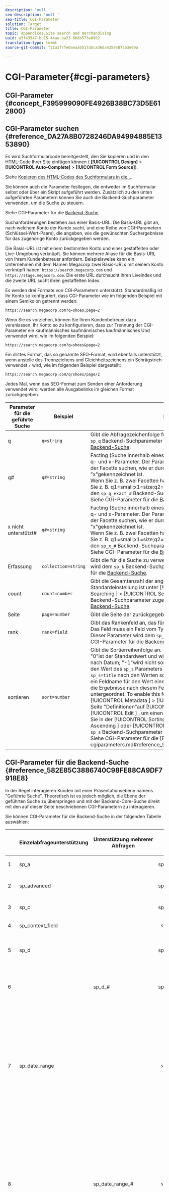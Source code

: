 ```yaml
---
description: 'null '
seo-description: 'null '
seo-title: CGI-Parameter
solution: Target
title: CGI-Parameter
topic: Appendices,Site search and merchandising
uuid: a5f43547-bc15-44aa-ba23-6b8b573e09d2
translation-type: tm+mt
source-git-commit: f21a3f7fe0aeaab517a5ca36da43594873b3e69a

---
```



# CGI-Parameter{#cgi-parameters}

## CGI-Parameter {#concept_F395999090FE4926B38BC73D5E612800}

## CGI-Parameter suchen {#reference_DA27A8B0728246DA94994885E1353890}

Es wird Suchformularcode bereitgestellt, den Sie kopieren und in den HTML-Code Ihrer Site einfügen können ( **[!UICONTROL Design]** > **[!UICONTROL Auto-Complete]** > **[!UICONTROL Form Source]**).

Siehe [Kopieren des HTML-Codes des Suchformulars in die...](../c-about-auto-complete.md#task_A3A01EA800F24C0AA33902387E0362C7).

Sie können auch die Parameter festlegen, die entweder im Suchformular selbst oder über ein Skript aufgeführt werden. Zusätzlich zu den unten aufgeführten Parametern können Sie auch die Backend-Suchparameter verwenden, um die Suche zu steuern.

Siehe CGI-Parameter für die [Backend-Suche](../c-appendices/c-cgiparameters.md#reference_582E85C3886740C98FE88CA9DF7918E8).

Suchanforderungen bestehen aus einer Basis-URL. Die Basis-URL gibt an, nach welchem Konto der Kunde sucht, und eine Reihe von CGI-Parametern (Schlüssel-Wert-Paare), die angeben, wie die gewünschten Suchergebnisse für das zugehörige Konto zurückgegeben werden.

Die Basis-URL ist mit einem bestimmten Konto und einer gestaffelten oder Live-Umgebung verknüpft. Sie können mehrere Aliase für die Basis-URL von Ihrem Kundenbetreuer anfordern. Beispielsweise kann ein Unternehmen mit dem Namen Megacorp zwei Basis-URLs mit seinem Konto verknüpft haben: `https://search.megacorp.com` und `https://stage.megacorp.com`. Die erste URL durchsucht ihren Liveindex und die zweite URL sucht ihren gestaffelten Index.

Es werden drei Formate von CGI-Parametern unterstützt. Standardmäßig ist Ihr Konto so konfiguriert, dass CGI-Parameter wie im folgenden Beispiel mit einem Semikolon getrennt werden:

`https://search.megacorp.com?q=shoes;page=2`

Wenn Sie es vorziehen, können Sie Ihren Kundenbetreuer dazu veranlassen, Ihr Konto so zu konfigurieren, dass zur Trennung der CGI-Parameter ein kaufmännisches kaufmännisches kaufmännisches Und verwendet wird, wie im folgenden Beispiel:

`https://search.megacorp.com?q=shoes&page=2`

Ein drittes Format, das so genannte SEO-Format, wird ebenfalls unterstützt, wenn anstelle des Trennzeichens und Gleichheitszeichens ein Schrägstrich verwendet `/` wird, wie im folgenden Beispiel dargestellt:

`https://search.megacorp.com/q/shoes/page/2`

Jedes Mal, wenn das SEO-Format zum Senden einer Anforderung verwendet wird, werden alle Ausgabelinks im gleichen Format zurückgegeben.

| Parameter für die geführte Suche | Beispiel | Beschreibung |
|--- |--- |--- |
| q | `q=string` | Gibt die Abfragezeichenfolge für die Suche an. Dieser Parameter wird dem `sp_q` Backend-Suchparameter zugeordnet.  Siehe CGI-Parameter für die [Backend-Suche](../c-appendices/c-cgiparameters.md#reference_582E85C3886740C98FE88CA9DF7918E8). |
| q# | `q#=string` | Facting (Suche innerhalb eines bestimmten Felds) erfolgt über nummerierte q- und x-Parameter.  Der Parameter q definiert den Begriff, nach dem Sie in der Facette suchen, wie er durch den entsprechenden Parameter &quot;x&quot;gekennzeichnet ist.<br>Wenn Sie z. B. zwei Facetten haben, die Größe und Farbe heißen, können Sie z. B. q1=small;x1=size;q2=red;x2=color haben.  Dieser Parameter wird den `sp_q_exact_#` Backend-Suchparametern zugeordnet.  <br>Siehe CGI-Parameter für die [Backend-Suche](../c-appendices/c-cgiparameters.md#reference_582E85C3886740C98FE88CA9DF7918E8). |
| x nicht unterstützt# | `q#=string` | Facting (Suche innerhalb eines bestimmten Felds) erfolgt über nummerierte q- und x-Parameter.  Der Parameter q definiert den Begriff, nach dem Sie in der Facette suchen, wie er durch den entsprechenden Parameter &quot;x&quot;gekennzeichnet ist. <br>Wenn Sie z. B. zwei Facetten haben, die Größe und Farbe heißen, können Sie z. B. q1=small;x1=size;q2=red;x2=color haben.  Dieser Parameter wird den `sp_x_#` Backend-Suchparametern zugeordnet.  <br>Siehe CGI-Parameter für die [Backend-Suche](../c-appendices/c-cgiparameters.md#reference_582E85C3886740C98FE88CA9DF7918E8). |
| Erfassung | `collection=string` | Gibt die für die Suche zu verwendende Sammlung an.  Dieser Parameter wird dem `sp_k` Backend-Suchparameter zugeordnet.  Siehe CGI-Parameter für die [Backend-Suche](../c-appendices/c-cgiparameters.md#reference_582E85C3886740C98FE88CA9DF7918E8). |
| count | `count=number` | Gibt die Gesamtanzahl der angezeigten Ergebnisse an.  Die Standardeinstellung ist unter [!UICONTROL Settings ] > [!UICONTROL Searching ] > [!UICONTROL Searches ]. .  Dieser Parameter wird dem `sp_c` Backend-Suchparameter zugeordnet.  Siehe CGI-Parameter für die [Backend-Suche](../c-appendices/c-cgiparameters.md#reference_582E85C3886740C98FE88CA9DF7918E8). |
| Seite | `page=number` | Gibt die Seite der zurückgegebenen Ergebnisse an. |
| rank | `rank=field` | Gibt das Rankenfeld an, das für das statische Rang verwendet werden soll.  Das Feld muss ein Feld vom Typ Rang mit einer Relevanz größer als 0 sein.  Dieser Parameter wird dem `sp_sr` Backend-Parameter zugeordnet.  Siehe CGI-Parameter für die [Backend-Suche](../c-appendices/c-cgiparameters.md#reference_582E85C3886740C98FE88CA9DF7918E8). |
| sortieren | `sort=number` | Gibt die Sortierreihenfolge an.<br>&quot;0&quot;ist der Standardwert und wird nach Relevanzwert sortiert; &quot;1&quot; sortiert nach Datum; &quot;-1&quot;wird nicht sortiert.  Benutzer können einen Feldnamen für den Wert des `sp_s` Parameters angeben.  So werden die Ergebnisse `sp_s=title` nach den Werten sortiert, die im Titelfeld enthalten sind. Wenn ein Feldname für den Wert eines ` sp_s ` Parameters verwendet wird, werden die Ergebnisse nach diesem Feld sortiert und dann nach Relevanz untergeordnet.  To enable this feature, click [!UICONTROL Settings ] > [!UICONTROL Metadata ] > [!UICONTROL Definitions ]. Klicken Sie auf der Seite &quot;Definitionen&quot;auf [!UICONTROL Add New Field ] oder klicken Sie auf [!UICONTROL Edit ] , um einen bestimmten Feldnamen anzuzeigen. Wählen Sie in der [!UICONTROL Sorting ] Dropdownliste entweder [!UICONTROL Ascending ] oder [!UICONTROL Descending ]. Dieser Parameter wird dem `sp_s` Backend-Suchparameter zugeordnet. <br>Siehe CGI-Parameter für die [Backend-Suche].(../c-appendices/c-cgiparameters.md#reference_582E85C3886740C98FE88CA9DF7918E8). |

## CGI-Parameter für die Backend-Suche {#reference_582E85C3886740C98FE88CA9DF7918E8}

In der Regel interagieren Kunden mit einer Präsentationsebene namens &quot;Geführte Suche&quot;. Theoretisch ist es jedoch möglich, die Ebene der geführten Suche zu überspringen und mit der Backend-Core-Suche direkt mit den auf dieser Seite beschriebenen CGI-Parametern zu interagieren.

Sie können CGI-Parameter für die Backend-Suche in der folgenden Tabelle auswählen:
<table> 
 <thead> 
  <tr> 
   <th colname="col1" class="entry"> </th> 
   <th colname="col2" class="entry"> <p>Einzelabfrageunterstützung </p> </th> 
   <th colname="col03" class="entry"> <p>Unterstützung mehrerer Abfragen </p> </th> 
   <th colname="col3" class="entry"> <p>Beispiele </p> </th> 
   <th colname="col4" class="entry"> <p>Beschreibung </p> </th> 
  </tr> 
 </thead>
 <tbody> 
  <tr> 
   <td colname="col1"> <p>1 </p> </td> 
   <td colname="col2"> <p>sp_a </p> </td> 
   <td colname="col03"> <p> </p> </td> 
   <td colname="col3"> <p> <span class="codeph"> sp_a= string </span> </p> </td> 
   <td colname="col4"> <p>Gibt die Kontonummer-Zeichenfolge an. Dieser Parameter ist erforderlich und muss eine gültige Kontonummer-Zeichenfolge sein. Sie finden Ihre Kontonummer unter <span class="uicontrol"> Einstellungen </span> &gt; <span class="uicontrol"> Kontooptionen </span> &gt; <span class="uicontrol"> Kontoeinstellungen </span>. </p> </td> 
  </tr> 
  <tr> 
   <td colname="col1"> <p>2 </p> </td> 
   <td colname="col2"> <p>sp_advanced </p> </td> 
   <td colname="col03"> <p> </p> </td> 
   <td colname="col3"> <p> <span class="codeph"> sp_advanced= 0 oder 1 </span> </p> </td> 
   <td colname="col4"> <p>Wenn <span class="codeph"> sp_advanced=1 mit einer Abfrage gesendet </span> wird, wird der gesamte Code zwischen dem <span class="codeph"> &lt;search-if-advanced&gt;- </span> -Tag und dem <span class="codeph"> &lt;/search-if-advanced&gt;- </span> -Tag in der Suchvorlage für das Suchformular verwendet. Der gesamte Code zwischen dem Tag <span class="codeph"> &lt;search-if-not-advanced&gt; </span> und dem Tag <span class="codeph"> &lt;/search-if-not-advanced&gt; </span> wird ignoriert. Wenn <span class="codeph"> sp_advanced=0 </span> (oder ein anderer Wert) gesendet wird, wird der Vorlagenblock &lt;search-if-advanced&gt; ignoriert und der Vorlagenblock &lt;search-if-not-advanced&gt; verwendet. </p> </td> 
  </tr> 
  <tr> 
   <td colname="col1"> <p>3 </p> </td> 
   <td colname="col2"> <p>sp_c </p> </td> 
   <td colname="col03"> <p> </p> </td> 
   <td colname="col3"> <p> <span class="codeph"> sp_c= number </span> </p> </td> 
   <td colname="col4"> <p>Gibt die Gesamtanzahl der anzuzeigenden Ergebnisse an. Die Standardeinstellung ist „10“. </p> </td> 
  </tr> 
  <tr> 
   <td colname="col1"> <p>4 </p> </td> 
   <td colname="col2"> <p>sp_context_field </p> </td> 
   <td colname="col03"> <p> </p> </td> 
   <td colname="col3"> <p> <code> sp_context_field= <i>field</i> </code> </p> </td> 
   <td colname="col4"> <p>Erfasst Kontextinformationen für das angegebene Feld. Die gesammelten Informationen werden in den Suchergebnissen über das Vorlagen-Tag <span class="codeph"> &lt;search-context&gt; </span> ausgegeben. Die Standardeinstellung ist <span class="codeph">body </span>. </p> </td> 
  </tr> 
  <tr> 
   <td colname="col1"> <p>5 </p> </td> 
   <td colname="col2"> <p>sp_d </p> </td> 
   <td colname="col03"> <p> </p> </td> 
   <td colname="col3"> <p> <span class="codeph"> sp_d= type </span> </p> </td> 
   <td colname="col4"> <p>Gibt den Typ der zu durchsuchenden Datumsbereiche an. Mögliche Werte für den Typ sind vorhanden, d. h. keine Suche nach Datumsbereichen, benutzerspezifisch, was bedeutet, dass der Wert von <span class="codeph"> sp_date_range verwendet werden </span> sollte, um die zu suchenden Daten zu bestimmen, und spezifisch, was bedeutet, dass die Werte in <span class="codeph"> sp_start_day, </span>sp_start_month <span class="codeph"> , </span>sp_start_year <span class="codeph"> , </span>sp_end_day <span class="codeph"> </span><span class="codeph"> </span><span class="codeph"> </span> , □ und zur Bestimmung des zu durchsuchenden Datumsbereichs. <span class="codeph"> sp_d </span> ist nur erforderlich, wenn Ihr Suchformular die Option enthält, entweder nach einem benutzerdefinierten Bereich (über <span class="codeph"> sp_date_range </span>) oder nach einem bestimmten Start- und Enddatumsbereich zu suchen. </p> </td> 
  </tr> 
  <tr> 
   <td colname="col1"> <p>6 </p> </td> 
   <td colname="col2"> <p> </p> </td> 
   <td colname="col03"> <p> sp_d_# </p> </td> 
   <td colname="col3"> <p> <span class="codeph"> sp_d_#= type </span> </p> </td> 
   <td colname="col4"> <p>Gibt den Typ der Datumsbereichssuche für die entsprechende <span class="codeph"> sp_q_#- </span> Abfrage an. Das "#"wird durch eine Zahl zwischen 1 und 16 ersetzt (z. B. <span class="codeph"> sp_d_8 </span>, gilt für die nummerierte Abfrage <span class="codeph"> sp_q_8 </span>). </p> <p>Sie können <span class="codeph"> type auf any einstellen, d. h. nicht nach Datumsbereichen suchen, benutzerspezifisch. Dies bedeutet, dass der Wert von </span> sp_date_range_# verwendet <span class="codeph"> wird, um die zu suchenden Daten zu bestimmen, und spezifisch, was bedeutet, dass die Werte in </span> sp_q_min_day_#, <span class="codeph"> sp_q_min_month_# </span>, <span class="codeph"> </span><span class="codeph"> </span><span class="codeph"> </span><span class="codeph"> </span><span class="codeph"> </span> sp_q_year_#, s_q_max_day__q_max_month_# und sp_q_year_# sollten zur Bestimmung des Datumsbereichs verwendet werden. Die Verwendung von <span class="codeph"> sp_d_# </span> ist nur erforderlich, wenn Ihr Suchformular die Option enthält, entweder nach einem benutzerdefinierten Bereich (über <span class="codeph"> </span>sp_date_range_#) oder nach einem bestimmten Start- und Enddatumsbereich zu suchen. </p> </td> 
  </tr> 
  <tr> 
   <td colname="col1"> <p>7 </p> </td> 
   <td colname="col2"> <p>sp_date_range </p> </td> 
   <td colname="col03"> <p> </p> </td> 
   <td colname="col3"> <p> <code> sp_date_range= <i>number</i> </code> </p> </td> 
   <td colname="col4"> <p>Gibt einen vordefinierten Datumsbereich an, der auf die Suche angewendet werden soll. Werte größer gleich null geben die Anzahl der Tage an, die vor dem heutigen Tag gesucht werden sollen — — Beispielsweise gibt der Wert "0"den Wert "today"an, der Wert "1"den Wert "today"und "gestern", der Wert "30"den Wert "within the last 30 days"usw. </p> <p>Werte unter null geben einen benutzerdefinierten Bereich wie folgt an: </p> <p>-1 = "Keine", genau wie bei Angabe eines Datumsbereichs. </p> <p>-2 = "Diese Woche", die von Sonntag bis Samstag der aktuellen Woche durchsucht. </p> <p>-3 = "Letzte Woche", die von Sonntag bis Samstag der Woche vor der aktuellen Woche durchsucht wird. </p> <p>-4 = "Dieser Monat", der Daten innerhalb des aktuellen Monats durchsucht. </p> <p>-5 = "Letzter Monat", der Daten innerhalb des Monats vor dem aktuellen Monat durchsucht. </p> <p>-6 = "Dieses Jahr", das Daten innerhalb des aktuellen Jahres durchsucht. </p> <p>-7 = "Letztes Jahr", das Daten innerhalb des Jahres vor dem aktuellen Jahr durchsucht. </p> </td> 
  </tr> 
  <tr> 
   <td colname="col1"> <p>8 </p> </td> 
   <td colname="col2"> <p> </p> </td> 
   <td colname="col03"> <p>sp_date_range_# </p> </td> 
   <td colname="col3"> <p> <code> sp_date_range_#= <i>number</i> </code> </p> </td> 
   <td colname="col4"> <p>Gibt einen vordefinierten Datumsbereich an, der auf die entsprechende <span class="codeph"> sp_q_#- </span> Abfrage angewendet werden soll. Das "#"wird durch eine Zahl zwischen 1 und 16 ersetzt (z. B. <span class="codeph"> sp_date_range_8 </span>, gilt für die nummerierte Abfrage <span class="codeph"> sp_q_8 </span>). </p> <p>Werte größer als oder gleich null geben die Anzahl der Tage an, die vor dem heutigen Tag gesucht werden sollen. Beispielsweise gibt der Wert 0 heute an; Der Wert 1 gibt heute und gestern an. Der Wert 30 gibt innerhalb der letzten 30 Tage usw. an. </p> <p>Werte unter null geben einen benutzerdefinierten Bereich wie folgt an: </p> <p>-1 = "Keine", genau wie bei Angabe eines Datumsbereichs. </p> <p>-2 = "Diese Woche", die von Sonntag bis Samstag der aktuellen Woche durchsucht. </p> <p>-3 = "Letzte Woche", die von Sonntag bis Samstag der Woche vor der aktuellen Woche durchsucht wird. </p> <p>-4 = "Dieser Monat", der Daten innerhalb des aktuellen Monats durchsucht. </p> <p>-5 = "Letzter Monat", der Daten innerhalb des Monats vor dem aktuellen Monat durchsucht. </p> <p>-6 = "Dieses Jahr", das Daten innerhalb des aktuellen Jahres durchsucht. </p> <p>-7 = "Letztes Jahr", das Daten innerhalb des Jahres vor dem aktuellen Jahr durchsucht. </p> </td> 
  </tr> 
  <tr> 
   <td colname="col1"> <p>9 </p> </td> 
   <td colname="col2"> <p>sp_dedupe_field </p> </td> 
   <td colname="col03"> <p> </p> </td> 
   <td colname="col3"> <p> <code> sp_dedupe_field= <i>fieldname</i> </code> </p> </td> 
   <td colname="col4"> <p>Gibt ein einzelnes Feld an, in dem die Suchergebnisse dedupliziert werden sollen. Alle doppelten Ergebnisse in diesem Feld werden aus den Suchergebnissen entfernt. Beispiel: Wenn für <span class="codeph"> sp_dedupe_field=title </span>nur das oberste Ergebnis für einen bestimmten Titel in den Suchergebnissen angezeigt wird (keine zwei Ergebnisse haben identischen Titelfeldinhalt). Bei Feldern mit mehreren Werten (Listen zulassen) wird der gesamte Feldinhalt zum Vergleich verwendet. Es kann nur ein Feld angegeben werden. Ein "table-qualifier"ist im Feldnamen nicht zulässig. </p> </td> 
  </tr> 
  <tr> 
   <td colname="col1"> <p>10 </p> </td> 
   <td colname="col2"> <p>sp_e </p> </td> 
   <td colname="col03"> <p> </p> </td> 
   <td colname="col3"> <p> <span class="codeph"> sp_e= number </span> </p> </td> 
   <td colname="col4"> <p>Gibt an, dass für jedes Wort aus der Abfragezeichenfolge eine automatische Platzhaltererweiterung mit mehr als Zeichen durchgeführt werden soll. Mit anderen Worten, <span class="codeph"> sp_e=5 </span> legt fest, dass Wörter mit 5 oder mehr Zeichen, wie "query"oder "number", mit dem Platzhalterzeichen '*' erweitert werden sollten, sodass die Suche einer Suche nach "query*" oder "number*" entspricht. Wörter mit weniger Zeichen werden nicht erweitert, sodass eine Suche nach "Wort"keine automatische Platzhaltererweiterung hätte. </p> </td> 
  </tr> 
  <tr> 
   <td colname="col1"> <p>11 </p> </td> 
   <td colname="col2"> <p> </p> </td> 
   <td colname="col03"> <p> sp_e_# </p> </td> 
   <td colname="col3"> <p> <span class="codeph"> sp_e_#= number </span> </p> </td> 
   <td colname="col4"> <p>Gibt an, dass für jedes Wort aus der entsprechenden Abfragezeichenfolge <span class="codeph"> sp_q_# eine automatische Platzhaltererweiterung mit mehr als Zeichen </span> durchgeführt wird. Mit anderen Worten, <span class="codeph"> sp_e_2=5 </span> gibt an, dass Wörter mit fünf oder mehr Zeichen in der <span class="codeph"> Abfragezeichenfolge </span> sp_q_2, wie "query"oder "number", mit dem Platzhalterzeichen ' <span class="codeph"> * </span>' erweitert werden sollten, sodass die Suche einer Suche nach "query*" oder "number*" entspricht. Wörter mit weniger Zeichen werden nicht erweitert, sodass eine Suche nach "Wort"in <span class="codeph"> sp_q_2 keine automatische Platzhaltererweiterung </span> hätte. </p> </td> 
  </tr> 
  <tr> 
   <td colname="col1"> <p>12 </p> </td> 
   <td colname="col2"> <p>sp_end_day, sp_end_month, sp_end_year </p> </td> 
   <td colname="col03"> <p> </p> </td> 
   <td colname="col3"> <p> <code> sp_end_day= <i>number</i>,sp_end_month= <i>number</i>, sp_end_year= <i>number</i> </code> </p> </td> 
   <td colname="col4"> <p>Dieses Wertetriplet gibt den Enddatumsbereich für die Suche an und muss als Satz angegeben werden. </p> </td> 
  </tr> 
  <tr> 
   <td colname="col1"> <p>13 </p> </td> 
   <td colname="col2"> <p>sp_f </p> </td> 
   <td colname="col03"> <p> </p> </td> 
   <td colname="col3"> <p> <span class="codeph"> sp_f= string </span> </p> </td> 
   <td colname="col4"> <p>Gibt den Zeichensatz der Abfrageparameter-Zeichenfolgen an (z. B. <span class="codeph"> sp_q </span>). Diese Zeichenfolge muss immer mit dem Zeichensatz der Seite übereinstimmen, die das Suchformular enthält. </p> </td> 
  </tr> 
  <tr> 
   <td colname="col1"> <p>14 </p> </td> 
   <td colname="col2"> <p>sp_field_table </p> </td> 
   <td colname="col03"> <p> </p> </td> 
   <td colname="col3"> <p> <code> sp_field_ table=table: field,field... </code> </p> </td> 
   <td colname="col4"> <p>Definiert eine logische Datentabelle, die aus den angegebenen Feldern besteht. Beispielsweise würde eine Tabelle mit dem Namen "items"aus den Feldern "color", "size"und "price"wie folgt definiert: </p> <p> <span class="codeph"> sp_field_table=items:color,size,price </span> </p> <p>Logische Tabellen sind besonders nützlich in Verbindung mit Feldern, in denen "Listen zulassen"aktiviert ist (unter <span class="uicontrol"> Einstellungen </span> &gt; <span class="uicontrol"> Metadaten </span> &gt; <span class="uicontrol"> Definitionen </span>). Alle CGI-Parameter und Vorlagen-Tags, die einen Feldnamen als Wert annehmen, können optional einen Tabellennamen gefolgt von einem ""angeben. vor dem Feldnamen (z. B. <span class="codeph"> sp_x_1=tablename.fieldname </span>). </p> <p>Wenn Sie beispielsweise nach Dokumenten suchen möchten, die ein oder mehrere rote Elemente in der Größe "groß"enthalten (wobei Elemente als parallele Zeilen mit Metadaten dargestellt werden), können Sie Folgendes verwenden: </p> <p> <code> sp_q_exact_1=red&amp;sp_x_1=items.color&amp; sp_q_exact_2=large&amp;sp_x_2=items.size&amp;sp_field_table=items:color,size,price </code> </p> </td> 
  </tr> 
  <tr> 
   <td colname="col1"> <p>15 </p> </td> 
   <td colname="col2"> sp_i </td> 
   <td colname="col03"> <p> </p> </td> 
   <td colname="col3"> <p> <span class="codeph"> sp_i= <span class="varname"> Wert </span></span> </p> </td> 
   <td colname="col4"> <p>Ignoriert die Suche, wenn Sie Berichte erstellen. </p> <p>Verwenden Sie diese Abfrage, um bestimmte Backend-Suchvorgänge zu maskieren, z. B. Suchvorgänge, die Sie generiert haben, oder Suchvorgänge, die ein Administrator im Mitgliedercenter generiert. Da ein Endbenutzer diese Sucharten nicht generiert, werden sie nicht in verschiedenen Adobe Search&amp;Promote-Berichten angezeigt. </p> <p>Gültige Werte sind <span class="codeph"> sp_i=1 </span> und <span class="codeph"> sp_i=2 </span>. </p> </td> 
  </tr> 
  <tr> 
   <td colname="col1"> <p>16 </p> </td> 
   <td colname="col2"> <p>sp_k </p> </td> 
   <td colname="col03"> <p> </p> </td> 
   <td colname="col3"> <p> <span class="codeph"> sp_k= string </span> </p> </td> 
   <td colname="col4"> <p> Gibt die für die Suche zu verwendende Sammlung an. Die Standardeinstellung ist keine Sammlung, d. h. die Suche sollte die gesamte Site enthalten. </p> <p>Siehe <a href="../c-appendices/c-searchforms.md#reference_5A079AEEEFB84457892EF0870D0605C3" type="reference" format="dita" scope="local"> Verwenden von Sammlungen in Suchformularen </a>. </p> </td> 
  </tr> 
  <tr> 
   <td colname="col1"> <p>17 </p> </td> 
   <td colname="col2"> <p>sp_l </p> </td> 
   <td colname="col03"> <p> </p> </td> 
   <td colname="col3"> <p> <span class="codeph"> sp_l= string </span> </p> </td> 
   <td colname="col4"> <p>Gibt die Sprache der Abfrageparameter-Zeichenfolgen an (z. B. <span class="codeph"> sp_q </span>). Die <i> Zeichenfolge <span class="codeph"> </span></i> sollte eine Standard-Gebietsschema-ID sein, die einen ISO-639-Sprachcode und optional einen ISO-3166-Ländercode enthält. Beispiel: "en"oder "en_US"für Englisch oder "ja"oder "ja_JP"für Japanisch. </p> </td> 
  </tr> 
  <tr> 
   <td colname="col1"> <p>18 </p> </td> 
   <td colname="col2"> <p>sp_literal </p> </td> 
   <td colname="col03"> <p> </p> </td> 
   <td colname="col3"> <p> <span class="codeph"> sp_literal= 0 oder 1 </span> </p> </td> 
   <td colname="col4"> <p> Wenn Sie <span class="codeph"> sp_literal=1 festlegen, werden </span> vorübergehend alle Funktionen deaktiviert, die die Wörter in der Abfrage interpretieren könnten. Mit diesem Parameter stimmen nur die wörtlichen Wörter der Abfrage mit den Dokumenten überein, unabhängig von Synonymen, alternativen Wortformen und Klangübereinstimmung. </p> <p>Beachten Sie, dass <span class="codeph"> sp_literal=0 keine Bedeutung </span> hat und bei Verwendung ignoriert wird. </p> <p>Siehe <a href="../c-about-linguistics-menu/c-about-dictionaries.md#concept_B8028B71EC8144669614C64578EDB034" type="concept" format="dita" scope="local"> Info zu Wörterbüchern </a>. </p> </td> 
  </tr> 
  <tr> 
   <td colname="col1"> <p>19 </p> </td> 
   <td colname="col2"> <p>sp_m </p> </td> 
   <td colname="col03"> <p> </p> </td> 
   <td colname="col3"> <p> <span class="codeph"> sp_m= number </span> </p> </td> 
   <td colname="col4"> <p> Gibt an, ob Zusammenfassungen angezeigt werden. 1 ist ja, 0 ist nein. Die Standardeinstellung ist „1“. </p> </td> 
  </tr> 
  <tr> 
   <td colname="col1"> <p>20 </p> </td> 
   <td colname="col2"> <p>sp_n </p> </td> 
   <td colname="col03"> <p> </p> </td> 
   <td colname="col3"> <p> <span class="codeph"> sp_n= number </span> </p> </td> 
   <td colname="col4"> <p> Gibt die Nummer des Ergebnisses an, mit dem die Suchergebnisse gestartet werden. Die Standardeinstellung ist „1“. </p> </td> 
  </tr> 
  <tr> 
   <td colname="col1"> <p>21 </p> </td> 
   <td colname="col2"> <p>sp_not_found_page </p> </td> 
   <td colname="col03"> <p> </p> </td> 
   <td colname="col3"> <p> <span class="codeph"> sp_not_found_page= url </span> </p> </td> 
   <td colname="col4"> <p> Gibt an, ob eine Umleitung zur angegebenen URL erfolgen soll, wenn keine Suchergebnisse vorliegen. </p> </td> 
  </tr> 
  <tr> 
   <td colname="col1"> <p>22 </p> </td> 
   <td colname="col2"> <p>sp_p </p> </td> 
   <td colname="col03"> <p> </p> </td> 
   <td colname="col3"> <p> <span class="codeph"> sp_p= any/all/phrase </span> </p> </td> 
   <td colname="col4"> <p> Gibt den Standardtyp der durchzuführenden Suche an. Die Verwendung <span class="codeph"> beliebiger </span> Mittel zur Suche nach Dokumenten, die ein beliebiges Wort aus der Abfragezeichenfolge enthalten. Die Verwendung von <span class="codeph"> all </span> bedeutet, nach Dokumenten zu suchen, die alle Wörter in der Abfragezeichenfolge enthalten. Die Verwendung einer <span class="codeph"> Wortgruppe </span> bedeutet, dass die Abfragezeichenfolge so behandelt wird, als wäre sie eine mit Anführungszeichen versehene Wortgruppe, und alle vom Benutzer eingegebenen Anführungszeichen werden ignoriert. </p> <p>Bei <span class="codeph"> Wortgruppen </span> und <span class="codeph"> allen </span>wird die Angabe von "+"und "-"vor Suchbegriffen deaktiviert und diese Zeichen werden ignoriert. Wenn <span class="codeph"> sp_p nicht vorhanden </span> ist oder auf eine leere Zeichenfolge oder eine beliebige andere festgelegt ist, sind die standardmäßigen Wörterprefixe "+"und "-"zulässig. </p> <p>Weitere Informationen zur Verwendung von Plus ("+") und Minus ("-") bei Suchvorgängen finden Sie in der Beschreibung der Suchtipps. </p> <p>Siehe <a href="../c-about-settings-menu/c-about-searching-menu.md#concept_207105CF26B1448F8A3D223787C56AB8" type="concept" format="dita" scope="local">Info zu Suchen</a> </p> <p>Beispiele zur Verwendung des Parameters <span class="codeph"> sp_p finden Sie im Beispiel für die erweiterte Suche </span> . </p> <p>Siehe <a href="../c-appendices/c-searchforms.md#reference_82E1051918744EBA88A01E9E6AE42C4A" type="reference" format="dita" scope="local"> Beispiel für ein erweitertes Suchformular </a>. </p> </td> 
  </tr> 
  <tr> 
   <td colname="col1"> <p>23 </p> </td> 
   <td colname="col2"> <p> </p> </td> 
   <td colname="col03"> <p> sp_p_# </p> </td> 
   <td colname="col3"> <p> <span class="codeph"> sp_p_#= any/all/Satz </span> </p> </td> 
   <td colname="col4"> <p>Gibt den Standardtyp der Suche an, die mit der entsprechenden <span class="codeph"> sp_q_#- </span> Abfrage durchgeführt werden soll. Das "#"wird durch eine Zahl zwischen 1 und 16 ersetzt (z. B. gilt <span class="codeph"> sp_p_8 </span> für die nummerierte Abfrage <span class="codeph"> sp_q_8 </span>). Die Verwendung <span class="codeph"> beliebiger </span> Mittel gibt Dokumente zurück, die ein beliebiges Wort aus der Abfragezeichenfolge enthalten. Die Verwendung von <span class="codeph"> allen </span> Mitteln gibt Dokumente zurück, die alle Wörter in der Abfragezeichenfolge enthalten. Die Verwendung einer <span class="codeph"> Wortgruppe </span> bedeutet, dass die Abfragezeichenfolge so behandelt wird, als wäre sie eine vollständige Wortgruppe (und alle vom Benutzer eingegebenen Anführungszeichen werden ignoriert). </p> <p>Wenn Sie entweder <span class="codeph"> alle </span> oder <span class="codeph"> Wortgruppe angeben, werden alle Plus- und Minuszeichen vor den Suchbegriffen ignoriert </span>. Wenn <span class="codeph"> sp_p_# ausgelassen </span> wird oder wenn sie auf eine leere Zeichenfolge oder <span class="codeph"> eine beliebige andere festgelegt ist, sind die standardmäßigen Präfixe "+"und "-"zulässig. </span>(s) </p> </td> 
  </tr> 
  <tr> 
   <td colname="col1"> <p>24 </p> </td> 
   <td colname="col2"> <p>sp_pt </p> </td> 
   <td colname="col03"> <p> </p> </td> 
   <td colname="col3"> <p> <code> sp_pt= <i>exact/equivalent/compatible</i> </code> </p> </td> 
   <td colname="col4"> <p> Gibt den Typ der anzuwendenden Zielübereinstimmung an. Die Verwendung von <span class="codeph"> exakt </span> bedeutet, dass die Ertragszielübereinstimmung nur in Dokumenten erfolgt, die exakt mit der Abfragezeichenfolge im Zielinhalt übereinstimmen. Die Verwendung von <span class="codeph"> Entsprechungen </span> ist genau, außer dass die Reihenfolge der Wörter nicht wichtig ist. Durch die Verwendung von <span class="codeph"> kompatiblen Parametern wird </span> automatisch der Zielübereinstimmungstyp basierend auf dem Wert des <span class="codeph"> sp_p- </span> Parameters festgelegt. Die Verwendung der <span class="codeph"> exakten </span> wird verwendet, wenn <span class="codeph"> sp_p </span> vollständig <span class="codeph"> oder </span> Satz ist <span class="codeph"> , ansonsten </span>äquivalent <span class="codeph"> </span> . Der Standardwert von <span class="codeph"> sp_pt </span> ist <span class="codeph"> kompatibel </span>. </p> </td> 
  </tr> 
  <tr> 
   <td colname="col1"> <p>25 </p> </td> 
   <td colname="col2"> <p> </p> </td> 
   <td colname="col03"> <p>sp_pt_# </p> </td> 
   <td colname="col3"> <p> <code> sp_pt_#= <i>exact/equivalent/compatible</i> </code> </p> </td> 
   <td colname="col4"> <p>Gibt den Typ der Zielübereinstimmung an, die mit der entsprechenden <span class="codeph"> sp_q_#- </span> Abfrage angewendet werden soll. Das "#"wird durch eine Zahl zwischen 1 und 16 ersetzt (z. B. gilt <span class="codeph"> sp_p_8 </span> für die nummerierte Abfrage <span class="codeph"> sp_q_8 </span>). Die Verwendung von <span class="codeph"> exakt </span> bedeutet, dass die Ertragszielübereinstimmung nur in Dokumenten erfolgt, die exakt mit der Abfragezeichenfolge im Zielinhalt übereinstimmen. Die Verwendung von <span class="codeph"> Entsprechungen </span> ist wie <span class="codeph"> exakt </span>, außer dass die Reihenfolge der Wörter nicht wichtig ist. Durch die Verwendung <span class="codeph"> kompatibler Elemente wird der Zielübereinstimmungstyp </span> automatisch auf Grundlage des Werts des entsprechenden <span class="codeph"> sp_p_#- </span> Parameters festgelegt: Wenn <span class="codeph"> sp_p_# vollständig oder Wortgruppe ist, </span> wird "genau" <span class="codeph"> verwendet, andernfalls wird </span> äquivalent <span class="codeph"> </span> verwendet. Der Standardwert von <span class="codeph"> sp_pt_# </span> ist <span class="codeph"> kompatibel </span>. </p> </td> 
  </tr> 
  <tr> 
   <td colname="col1"> <p>26 </p> </td> 
   <td colname="col2"> <p>sp_q </p> </td> 
   <td colname="col03"> <p> </p> </td> 
   <td colname="col3"> <p> <span class="codeph"> sp_q= string </span> </p> </td> 
   <td colname="col4"> <p> Gibt die Abfragezeichenfolge für die Suche an. Eine leere Zeichenfolge führt dazu, dass keine Ergebnisse angezeigt werden. </p> </td> 
  </tr> 
  <tr> 
   <td colname="col1"> <p>27 </p> </td> 
   <td colname="col2"> <p> </p> </td> 
   <td colname="col03"> <p>sp_q_# </p> </td> 
   <td colname="col3"> <p> <span class="codeph"> sp_q_#= text </span> </p> </td> 
   <td colname="col4"> <p>Dieser Parameter ermöglicht die Erstellung mehrerer Abfragen in Suchformularen. Der <span class="codeph"> Parameter sp_q_# </span> enthält die Abfragezeichenfolge, die in der angegebenen nummerierten Abfrage verwendet werden soll. Eine Suchanfrage kann auf bis zu 16 verschiedene nummerierte Abfragen verweisen ( <span class="codeph"> sp_q_1 </span> zu <span class="codeph"> sp_q_16 </span>). </p> <p>Wenn Sie beispielsweise das folgende Formular senden, werden alle Dokumente zurückgegeben, die die Wörter "hervorragend"und "Bücher"enthalten. </p> <p> <code class="syntax html"> Search&nbsp;for:&nbsp;&lt;input&nbsp;type="text"&nbsp;name="sp_q"&nbsp;value="great"&gt; 
      Search&nbsp;for:&nbsp;&lt;input&nbsp;type="text"&nbsp;name="sp_q_1"&nbsp;value="books"&gt; </code> </p> </td> 
  </tr> 
  <tr> 
   <td colname="col1"> <p>28 </p> </td> 
   <td colname="col2"> <p>sp_q_day, sp_q_month, sp_q_year </p> </td> 
   <td colname="col03"> <p> sp_q_day_#, sp_q_month_#, sp_q_year_# </p> </td> 
   <td colname="col3"> <p> <span class="codeph"> sp_q_day= integer-Wert </span> </p> <p> <span class="codeph"> sp_q_month= integer-Wert </span> </p> <p> <span class="codeph"> sp_q_year= integer value </span> </p> <p> <span class="codeph"> sp_q_day_#= integer-Wert </span> </p> <p> <span class="codeph"> sp_q_month_#= integer-Wert </span> </p> <p> <span class="codeph"> sp_q_year_#= integer-Wert </span> </p> </td> 
   <td colname="col4"> <p>Mit diesen Parametern wird ein exaktes Datum für eine bestimmte Abfrage angegeben. Die <span class="codeph"> Parameter sp_q_day </span>, <span class="codeph"> sp_q_month </span>und <span class="codeph"> sp_q_year </span> gelten für die Hauptabfrage ( <span class="codeph"> sp_q </span>). </p> <p>Der <span class="codeph"> Parameter </span># wird durch eine Zahl zwischen 1 und 16 ersetzt (z. B. <span class="codeph"> sp_q_day_6 </span>, was für die nummerierte Abfrage <span class="codeph"> sp_q_6 gilt </span>). Standardmäßig werden alle Datumsangaben relativ zur Greenwich Mean Time durchsucht. </p> <p>Im folgenden Codeabschnitt können Benutzer in Dokumenten vom Typ "Jan."nach dem Wort "orange"suchen. 1. 2000" in einem benutzerdefinierten Feld mit dem Namen <span class="codeph"> PublishDate </span>: </p> <p> <code class="syntax html"> &lt;input&nbsp;type="hidden"&nbsp;name="sp_x_1"&nbsp;value="PublishDate"&gt; Search&nbsp;for:&nbsp;&lt;input&nbsp;type="text"&nbsp;name="sp_q"&nbsp;value="orange"&gt;On&nbsp;:&nbsp;&lt;input&nbsp;type="text"&nbsp;name="sp_q_day_1"&nbsp;size="2"&nbsp;value="1"&gt;&nbsp;Day&lt;input&nbsp;type="text"&nbsp;name="sp_q_month_1"&nbsp;size="2"&nbsp;value="1"&gt;&nbsp;Month &lt;input&nbsp;type="text"&nbsp;name="sp_q_year_1"&nbsp;size="4"&nbsp;value="2000"&gt;&nbsp;Year&nbsp; </code> </p> </td> 
  </tr> 
  <tr> 
   <td colname="col1"> <p>29 </p> </td> 
   <td colname="col2"> <p>sp_q_location </p> </td> 
   <td colname="col03"> <p>sp_q_location_# </p> </td> 
   <td colname="col3"> <p> <code> sp_q_location=<i>latitude/longitude</i> OR <i>areacode</i> OR <i>zipcode</i> </code> </p> <p> <code> sp_q_location_#= <i>latitude/longitude</i> OR <i>areacode</i> OR <i>zipcode</i> </code> </p> </td> 
   <td colname="col4"> <p>Diese Parameter verbinden einen Ort mit der Haupt- oder nummerierten Abfrage. Die Verwendung von <span class="codeph"> sp_q_location </span> wirkt sich auf die Hauptabfrage <span class="codeph"> sp_q_location_# aus </span> (wobei die <span class="codeph"> </span> # durch eine Zahl von 1 bis 16 ersetzt wird), wirkt sich auf die angegebene nummerierte Abfrage aus. Diese Parameter werden verwendet, um eine minimale und/oder maximale Entfernungsabstandssuche mit den Ortsdaten durchzuführen, die für jede Siteseite indiziert sind. Das Format des Werts bestimmt seine Interpretation. </p> <p>Ein Wert in der Form DDD (dreistellige Zahl) wird als ein US-Telefonbereich interpretiert. ein Wert in der Form DDDD oder DDDD-DDDD wird als US-Postleitzahl interpretiert; und ein Wert im Format ±DD.DDDD±DDD.DDDD wird als Breiten-/Längengrad-Paar interpretiert. Die Zeichen sind für jeden Wert erforderlich. Beispielsweise gibt +38.6317+120.5509 den Breitengrad 38.6317, den Längengrad 120.5509 an. </p> <p>Siehe <a href="../c-appendices/r-about-proximity-search.md#reference_45AC6BB50609431ABD31DA46EE65360D" type="reference" format="dita" scope="local"> Info zur Näherungssuche </a>. </p> </td> 
  </tr> 
  <tr> 
   <td colname="col1"> <p>30 </p> </td> 
   <td colname="col2"> <p>sp_q_max_relevant_away </p> </td> 
   <td colname="col03"> <p>sp_q_max_relevant_away _# </p> </td> 
   <td colname="col3"> <p> <code> sp_q_max_relevant_distance= <i>value</i> </code> </p> <p> <code> sp_q_max_relevant_distance_#= <i>value</i> </code> </p> </td> 
   <td colname="col4"> <p>Diese Parameter steuern die Relevanzberechnung, die bei der Suche in der Nähe angewendet wird. Die Verwendung von <span class="codeph"> sp_q_max_relevant_distanziert </span> sich auf die Hauptabfrage <span class="codeph"> sp_q_max_relevant_distanz_# </span> (wobei die <span class="codeph"> </span> # durch eine Zahl zwischen 1 und 16 ersetzt wird), wirkt sich auf die angegebene nummerierte Abfrage aus. </p> <p>Der Standardwert von <span class="codeph"> sp_q_max_relevant_away </span> ist 100. </p> <p>Ein perfekter Relevanzwert für die Komponente "Nähe"würde eine Entfernung von 0 darstellen. Ein minimaler Relevanzwert für die Annäherungskomponente würde einen Abstand direkt über dem angegebenen <span class="codeph"> sp_q_max_relevant_distanzwert darstellen </span> . </p> <p>Siehe <a href="../c-appendices/r-about-proximity-search.md#reference_45AC6BB50609431ABD31DA46EE65360D" type="reference" format="dita" scope="local"> Info zur Näherungssuche </a>. </p> </td> 
  </tr> 
  <tr> 
   <td colname="col1"> <p>31 </p> </td> 
   <td colname="col2"> <p>sp_q_min_day, sp_q_min_month, sp_q_min_year </p> <p>sp_q_max_day, sp_q_max_month, sp_q_max_year </p> </td> 
   <td colname="col03"> <p>sp_q_min_day_#, sp_q_min_month_#, sp_q_min_year_# </p> <p> sp_q_max_day_#, sp_q_max_month_#, sp_q_max_year_# </p> </td> 
   <td colname="col3"> <p> <code> sp_q_min_day=<i>integer value</i> </code> </p> <p> <code> sp_q_min_month=<i>integer value</i> </code> </p> <p> <code> sp_q_min_year=<i>integer value</i> </code> </p> <p> <code> sp_q_max_day=<i>integer value</i> </code> </p> <p> <code> sp_q_max_month=<i>integer value</i> </code> </p> <p> <code> sp_q_max_year=<i>integer value</i> </code> </p> <p> <code> sp_q_min_day_#=<i>integer value</i> </code> </p> <p> <code> sp_q_min_month_#=<i>integer value</i> </code> </p> <p> <code> sp_q_min_year_#=<i>integer value</i> </code> </p> <p> <code> sp_q_max_day_#=<i>integer value</i> </code> </p> <p> <code> sp_q_max_month_#=<i>integer value</i> </code> </p> <p> <code> sp_q_max_year_#=<i>integer value</i> </code> </p> </td> 
   <td colname="col4"> <p>Mit diesen Parametern werden Mindest- und Höchstdatumsbereiche für eine bestimmte Abfrage festgelegt. Die <span class="codeph"> Parameter sp_q_min_day </span>, <span class="codeph"> sp_q_min_month </span>, <span class="codeph"> _q_min_year, </span>sp_q_max_day <span class="codeph"> , </span>sp_q_max_month <span class="codeph"> </span><i></i> <span class="codeph"> </span>undsp_q_max_year gelten für die Hauptabfrage ( sp_q). </p> <p>Das <span class="codeph"> # </span>im Parameternamen wird durch eine Zahl zwischen 1 und 16 ersetzt (z. B. <span class="codeph"> sp_q_min_day_6 </span> gilt für die nummerierte Abfrage <span class="codeph"> sp_q_6 </span>). </p> <p>Es ist zulässig, nur ein Mindestdatum, nur ein Höchstdatum oder sowohl ein Mindest- als auch ein Höchstdatum anzugeben. Für einen bestimmten Mindest- oder Höchstsatz müssen jedoch alle drei Datumsparameter angegeben werden (Tag, Monat und Jahr). Standardmäßig werden alle Datumsangaben relativ zur Greenwich Mean Time durchsucht. </p> <p>Im folgenden Codeabschnitt kann ein Benutzer in Dokumenten mit einem Datum zwischen dem 1. Januar 2000 und dem 31. Dezember 2000 in einem benutzerdefinierten Feld mit dem Namen <span class="codeph"> Veröffentlichungsdatum nach dem Wort "orange"suchen </span>: </p> <p> <code class="syntax html"> &lt;input&nbsp;type="hidden"&nbsp;name="sp_x_1"&nbsp;value="PublishDate"&gt;Search&nbsp;for:&nbsp;&lt;input&nbsp;type="text"&nbsp;name="sp_q"&nbsp;value="orange"&gt;Between:&nbsp;&lt;input&nbsp;type="text"&nbsp;name="sp_q_min_day_1"&nbsp;size="2"&nbsp;value="1"&gt;&nbsp;Start&nbsp;Day&lt;input&nbsp;type="text"&nbsp;name="sp_q_min_month_1"&nbsp;size="2"&nbsp;value="1"&gt;&nbsp;Start&nbsp;Month 
      &lt;input&nbsp;type="text"&nbsp;name="sp_q_min_year_1"&nbsp;size="4"&nbsp;value="2000"&gt;&nbsp;Start&nbsp;Year 
      And:&nbsp;&lt;input&nbsp;type="text"&nbsp;name="sp_q_max_day_1"&nbsp;size="2"&nbsp;value="31"&gt;&nbsp;End&nbsp;Day 
      &lt;input&nbsp;type="text"&nbsp;name="sp_q_max_month_1"&nbsp;size="2"&nbsp;value="12"&gt;&nbsp;End&nbsp;Month 
      &lt;input&nbsp;type="text"&nbsp;name="sp_q_max_year_1"&nbsp;size="4"&nbsp;value="2000"&gt;&nbsp;End&nbsp;Year </code> </p> </td> 
  </tr> 
  <tr> 
   <td colname="col1"> <p>32 </p> </td> 
   <td colname="col2"> <p>sp_q_min, sp_q_max </p> </td> 
   <td colname="col03"> <p>sp_q_min_#, sp_q_max_#, sp_q_exact_# </p> </td> 
   <td colname="col3"> <p> <span class="codeph"> sp_q_min= Wert </span> </p> <p> <span class="codeph"> sp_q_max= Wert </span> </p> <p> <span class="codeph"> sp_q_min_#= value </span> </p> <p> <span class="codeph"> sp_q_max_#= value </span> </p> <p> <span class="codeph"> sp_q_exact_#=value </span> </p> </td> 
   <td colname="col4"> <p>Diese Parameter geben einen minimalen (und/oder maximalen) Wert an, der auf die Haupt- oder nummerierte Abfrage angewendet werden soll. Die Verwendung von <span class="codeph"> sp_q_min </span>, <span class="codeph"> sp_q_max </span>und <span class="codeph"> sp_q_exact </span> wirkt sich auf die Hauptabfrage ( <span class="codeph"> sp_q </span>) aus. </p> <p>Ersetzen Sie <span class="codeph"> # </span>im Parameternamen durch eine Zahl zwischen 1 und 16 (z. B. gilt <span class="codeph"> sp_q_min_8 für die nummerierte Abfrage </span> sp_q_8 <span class="codeph"> </span>). </p> <p>Die Verwendung von <span class="codeph"> sp_q_exact_# </span> ist kurz für die Angabe von <span class="codeph"> sp_q_min_# </span> und <span class="codeph"> sp_q_max_# </span> mit demselben Wert. Wenn <span class="codeph"> sp_q_exact_# angegeben </span> ist, werden alle entsprechenden <span class="codeph"> sp_q_min_#- </span> oder <span class="codeph"> sp_q_max_#- </span> Parameter ignoriert. </p> <p>Die <span class="codeph"> Parameter sp_q_min_# </span>, <span class="codeph"> sp_q_max_# </span> und <span class="codeph"> sp_q_exact_# </span> können optional mehrere "|"-getrennte Werte angeben. So suchen Sie beispielsweise nach Dokumenten mit dem Wert grün oder rot im Feld "Farbe": <span class="codeph"> ...&amp;sp_q_exact_1=green|red&amp;sp_x_1=color </span>. </p> </td> 
  </tr> 
  <tr> 
   <td colname="col1"> <p>33 </p> </td> 
   <td colname="col2"> <p>sp_q_nocp </p> </td> 
   <td colname="col03"> <p>sp_q_nocp _# </p> </td> 
   <td colname="col3"> <p> <span class="codeph"> sp_q_nocp= 1 oder 0 </span> </p> <p> <span class="codeph"> sp_q_nocp_#= 1 oder 0 </span> </p> </td> 
   <td colname="col4"> <p>Der Standardwert für den Parameter ist <span class="codeph"> 0, </span> d. h., dass Erweiterungen der allgemeinen Wortgruppe durchgeführt werden. </p> <p>Bei Festlegung auf <span class="codeph"> 1 </span> für die entsprechende Suchabfrage werden keine Erweiterungen für "Allgemeine Wortgruppen"durchgeführt. </p> <p>Die Verwendung von <span class="codeph"> sp_q_nocp </span> wirkt sich auf den Hauptsuchabfrageparameter <span class="codeph"> sp_q aus </span>. Um diesen Parameter auf eine nummerierte Suchabfrage anzuwenden, ersetzen Sie <span class="codeph"> # </span> im Parameternamen durch die entsprechende Zahl. Beispiel: <span class="codeph"> sp_q_nocp_8 </span> gilt für die nummerierte Suchanfrage <span class="codeph"> sp_q_8 </span>. </p> <p> 
     <!--See also <xref href="c_about_common_phrases.xml#concept_4946E53586DF492EAEB1B7F757FD440F" format="dita" scope="local">About Common Phrases</xref>--> </p> </td> 
  </tr> 
  <tr> 
   <td colname="col1"> <p>34 </p> </td> 
   <td colname="col2"> <p>sp_q_required </p> </td> 
   <td colname="col03"> <p>sp_q_required _# </p> </td> 
   <td colname="col3"> <p> <span class="codeph"> sp_q_required= 1 oder 0 oder -1 </span> </p> <p> <span class="codeph"> sp_q_required_#= 1 oder 0 oder -1 </span> </p> </td> 
   <td colname="col4"> <p>Dieser Parameter bestimmt, ob eine Übereinstimmung in der entsprechenden Abfrage (1), darf (0) oder nicht (-1) auftreten muss, damit ein Dokument auf der Ergebnisseite zurückgegeben wird. </p> <p>Die Verwendung von <span class="codeph"> sp_q_required </span> wirkt sich auf die Hauptabfrage ( <span class="codeph"> sp_q </span>) aus. </p> <p>Um eine nummerierte Abfrage zu erhalten, ersetzen Sie das <span class="codeph"> # </span> im Parameternamen durch die entsprechende Zahl ( <span class="codeph"> sp_q_required_8 </span> gilt beispielsweise für die nummerierte Abfrage <span class="codeph"> sp_q_8 </span>). Der Standardwert des Parameters ist 1 (muss übereinstimmen). </p> <p>Um nach Dokumenten zu suchen, die das Wort "calc"enthalten, aber NICHT "mac", "win"oder "all"im benutzerdefinierten Feld "platform"enthalten, könnte Ihr HTML-Suchformular die folgenden Zeilen enthalten: </p> <p> <code class="syntax html"> &lt;input&nbsp;type="hidden"&nbsp;name="sp_x_1"&nbsp;value="platform"&gt; 
      Search&nbsp;for:&nbsp;&lt;input&nbsp;type="text"&nbsp;name="sp_q"&nbsp;value="calc"&gt; 
      Exclude:&nbsp;&lt;input&nbsp;type="text"&nbsp;name="sp_q_1"&nbsp;value="mac&nbsp;win&nbsp;all"&gt; 
      &lt;input&nbsp;type="hidden"&nbsp;name="sp_q_required_1"&nbsp;value="-1"&gt; </code> </p> </td> 
  </tr> 
  <tr> 
   <td colname="col1"> <p>35 </p> </td> 
   <td colname="col2"> <p>sp_redirect_if_one_result </p> </td> 
   <td colname="col03"> <p> </p> </td> 
   <td colname="col3"> <p> <code> sp_redirect_ 
      if_one_result= <i>0 or 1</i> </code> </p> </td> 
   <td colname="col4"> <p>Gibt an, ob zur Suchergebnis-URL umgeleitet werden soll, wenn nur ein Suchergebnis vorhanden ist. </p> </td> 
  </tr> 
  <tr> 
   <td colname="col1"> <p>36 </p> </td> 
   <td colname="col2"> <p>sp_referrer </p> </td> 
   <td colname="col03"> <p> </p> </td> 
   <td colname="col3"> <p> <span class="codeph"> sp_referrer= url </span> </p> </td> 
   <td colname="col4"> <p>Gibt die URL der verweisenden Stelle für die Suche an. Nützlich für die Suche Umschreiben Regeln, bei denen die Suchergebnisse auf dieselbe Site zurückführen wie das Suchformular. </p> <p>Der Standardwert ist der vom Browser bereitgestellte Standard-CGI HTTP_REFERRER-Wert. </p> </td> 
  </tr> 
  <tr> 
   <td colname="col1"> <p>37 </p> </td> 
   <td colname="col2"> <p>sp_ro </p> </td> 
   <td colname="col03"> <p> </p> </td> 
   <td colname="col3"> <p> <span class="codeph"> sp_ro= <span class="varname"> field </span>: <span class="varname"> Relevanz </span></span> </p> </td> 
   <td colname="col4"> <p>Ermöglicht die optionale Suchzeit pro Feldname und Relevanzsteuerung. Das <span class="codeph"> oder </span> im Parameternamen steht für "relevant override". Der Parameter akzeptiert einen oder mehrere Feldnamen, gefolgt von einem Doppelpunkt und einem Relevanzwert von 0 bis 10. </p> <p>Wenn Sie beispielsweise den Relevanzwert für den Feldnamen "body"auf 10 festlegen möchten, wird der Parameter zum Zeitpunkt der Suche durch einen Kunden wie folgt angezeigt: </p> <p> <span class="codeph"> sp_ro=body:10 </span> </p> <p>Sie können auch ein Pipe-Trennzeichen verwenden, um mehrere Außerkraftsetzungen der Feldrelevanz in der Parameterzeichenfolge anzugeben. Um beispielsweise den Relevanzwert für die Feldnamen "body"und "title"auf 9 festzulegen, würde der Parameter bei der Durchführung einer Suche wie folgt angezeigt: </p> <p> <span class="codeph"> sp_ro=body:9|title:9 </span> </p> <p> <p>Hinweis:  Die Angabe eines Felds, das nicht an der zugehörigen Suche beteiligt ist, hat keine Auswirkungen. Wenn Sie z. B. <span class="codeph"> sp_ro=title:10 festlegen </span>, der <span class="codeph"> Name des </span> Titelfelds jedoch nicht durchsucht wird, hat der Parameter <span class="codeph"> </span> sp_ro keine Auswirkungen. Mit anderen Worten, wenn Sie einen Feldnamen mit dem Parameter <span class="codeph"> </span> sp_ro angeben, wird dieses Feld nicht automatisch durchsucht. Stattdessen setzt sie die entsprechende Relevanzeinstellung des Felds außer Kraft. </p> </p> <p>Siehe <a href="../c-about-settings-menu/c-about-metadata-menu.md#task_0A7657B63596421BB6DB3ED44F827AB3" type="task" format="dita" scope="local"> Bearbeiten von vordefinierten oder benutzerdefinierten Meta-Tag-Feldern </a>. </p> <p>Siehe <a href="../c-about-rules-menu/c-about-query-cleaning-rules.md#concept_17F3CDDC3C8A4128AF092A82B777B86C" type="concept" format="dita" scope="local"> Info zu Regeln für die Abfragebereinigung </a>. </p> </td> 
  </tr> 
  <tr> 
   <td colname="col1"> <p>38 </p> </td> 
   <td colname="col2"> <p>sp_s </p> </td> 
   <td colname="col03"> <p> </p> </td> 
   <td colname="col3"> <p> <span class="codeph"> sp_s= number </span> </p> </td> 
   <td colname="col4"> <p>Gibt die Sortierreihenfolge an. Null (0) ist der Standardwert und Mittel zur Sortierung nach Relevanzwert. Ein (1) bedeutet, nach Datum zu sortieren, und -1 bedeutet, nicht zu sortieren. </p> <p>Sie können einen Feldnamen für den Wert des Parameters <span class="codeph"> "sp_s" </span> angeben. So <span class="codeph"> sortiert </span> sp_s=title die Ergebnisse beispielsweise nach den Werten, die im Titelfeld enthalten sind. Wenn ein Feldname für den Wert eines <span class="codeph"> sp_s- </span> Parameters verwendet wird, werden die Ergebnisse nach diesem Feld sortiert und dann nach Relevanz untergeordnet. </p> <p>Stellen Sie die Sortierung für das referenzierte Feld entweder auf <span class="uicontrol"> Aufsteigend </span> oder <span class="uicontrol"> Absteigend </span> unter <span class="uicontrol"> Einstellungen </span> &gt; <span class="uicontrol"> Metadaten </span> &gt; <span class="uicontrol"> </span> Definitionen ein, um diese Funktion zu aktivieren. </p> <p>Sie können einer einzelnen Abfrage auch mehrere Sortierfelder zuweisen, indem Sie den <span class="codeph"> sp_s- </span> Parameter mehrmals im Suchformular festlegen. In den folgenden Vorlagenzeilen werden die Suchergebnisse zunächst nach Künstlernamen, dann nach Albumnamen und dann nach Nachverfolgungsnamen sortiert. </p> <p> <code class="syntax html"> &lt;input&nbsp;type="hidden"&nbsp;name="sp_s"&nbsp;value="artist"&gt; 
      &lt;input&nbsp;type="hidden"&nbsp;name="sp_s"&nbsp;value="album"&gt; 
      &lt;input&nbsp;type="hidden"&nbsp;name="sp_s"&nbsp;value="track"&gt; 
      Search&nbsp;for:&nbsp;&lt;input&nbsp;type="text"&nbsp;name="sp_q"&nbsp;value="Music&nbsp;Search"&gt; </code> </p> <p>Es ist auch möglich, mit der Tabelle übereinstimmende Felddaten zu sortieren, indem Sie vor dem Feldnamen einen Qualifikator für den Tabellennamen angeben, z. B. items.price. Weitere Informationen zur Tabellenzuordnung finden Sie im <span class="codeph"> Parameter </span> sp_field_table. </p> <p>Bei der Suche nach der Nähe können Sie die Ergebnisse nach der Nähe sortieren, indem Sie ein "Feld für die Ausgabe der Nähe" angeben. </p> <p>Siehe <a href="../c-appendices/r-about-proximity-search.md#reference_45AC6BB50609431ABD31DA46EE65360D" type="reference" format="dita" scope="local"> Info zur Näherungssuche </a>. </p> </td> 
  </tr> 
  <tr> 
   <td colname="col1"> <p>39 </p> </td> 
   <td colname="col2"> <p>sp_sr </p> </td> 
   <td colname="col03"> <p> </p> </td> 
   <td colname="col3"> <p> <span class="codeph"> sp_sr= field </span> </p> </td> 
   <td colname="col4"> <p>Gibt das Rankenfeld an, das für das statische Rang verwendet werden soll. Das Feld muss ein Feld vom Typ Rang mit einer Relevanz größer als 0 sein. Wenn für die Abfrage kein <span class="codeph"> sp_sr- </span> Parameter angegeben ist, wird automatisch ein Feld vom Typ Rank ausgewählt. </p> <p>Um die statische Rangfolge für eine bestimmte Abfrage zu deaktivieren, fügen Sie einen NULL-Wert für <span class="codeph"> sp_sr ein </span> (z. B. <span class="codeph"> &lt;input type="hidden" name="sp_sr" value=""&gt; </span>). </p> </td> 
  </tr> 
  <tr> 
   <td colname="col1"> <p>40 </p> </td> 
   <td colname="col2"> <p>sp_sfvl_field </p> </td> 
   <td colname="col03"> <p> </p> </td> 
   <td colname="col3"> <p> <span class="codeph"> sp_sfvl_field= string </span> </p> </td> 
   <td colname="col4"> <p>Gibt den Namen eines Felds an, das in Verbindung mit dem Tag <span class="codeph"> &lt;search-field-value-list&gt; </span> in der Suchvorlage verwendet werden soll. </p> <p>Sie können mehrere <span class="codeph"> sp_sfvl_field- </span> Parameter angeben. </p> </td> 
  </tr> 
  <tr> 
   <td colname="col1"> <p>41 </p> </td> 
   <td colname="col2"> <p> sp_sfvl_df_count </p> </td> 
   <td colname="col03"> <p> </p> </td> 
   <td colname="col3"> <p> <span class="codeph"> sp_sfvl_df_count= <span class="varname"> &lt;integer_value&gt; </span></span> </p> </td> 
   <td colname="col4"> <p> 
     <!--NEW 2/2/2014-->Fordert bis zu <span class="codeph"> &lt;integer_value&gt; <span class="varname"></span> search-field-value-list </span> <span class="codeph"> </span> dynamic-facet-Felder für diese Suche an. </p> <p>Der Standardwert lautet 0. Der maximal zulässige Wert ist die aktuelle Anzahl der dynamischen Facet-Felder, die für einen bestimmten Index definiert sind. Ganzzahlwerte, die kleiner als 0 sind, werden als 0 behandelt. Ganzzahlwerte, die oben angegeben wurden, <span class="codeph"> die Anzahl der dynamischen Facetten-Felder </span> werden bei der <span class="codeph"> Anzahl der dynamischen Facetten-Felder begrenzt </span>. Nicht-ganzzahlige Werte werden ignoriert. werden sie als Standardwert behandelt. </p> <p>Die Suche eines bestimmten Segments wird mit einem maximal zulässigen Wert für <span class="codeph"> sp_sfvl_df_count </span> des <span class="codeph"> Werts für die Anzahl der dynamischen Facetten dieses Segments </span> begrenzt. Beim Zusammenführen von Segmentergebnissen <span class="codeph"> ist der effektive Maximalwert von </span> sp_sfvl_df_count der maximale tatsächliche <span class="codeph"> sp_sfvl_df_count </span> für alle Slices. </p> <p>Siehe <a href="../c-about-design-menu/c-about-dynamic-facets.md#task_D17F484130E448258100BAC1EEC53F39" format="dita" scope="local"> Konfigurieren dynamischer Facets </a>. </p> </td> 
  </tr> 
  <tr> 
   <td colname="col1"> <p>42 </p> </td> 
   <td colname="col2"> <p> sp_sfvl_df_exclude </p> </td> 
   <td colname="col03"> <p> </p> </td> 
   <td colname="col3"> <p> </p> <p> <span class="codeph"> sp_sfvl_df_exclude= &lt; <span class="varname"> field_name </span>&gt;[|&lt; <span class="varname"> field_name </span> </span>&gt;|... </p> </td> 
   <td colname="col4"> <p> Gibt eine Liste spezifischer dynamischer Facet-Felder an, die bei dieser Suche nicht berücksichtigt werden sollen. </p> <p>Standardmäßig werden alle dynamischen Facettenfelder berücksichtigt. </p> <p>Siehe <a href="../c-about-design-menu/c-about-dynamic-facets.md#task_D17F484130E448258100BAC1EEC53F39" format="dita" scope="local"> Konfigurieren dynamischer Facets </a>. </p> </td> 
  </tr> 
  <tr> 
   <td colname="col1"> <p>43 </p> </td> 
   <td colname="col2"> <p> sp_sfvl_df_include </p> </td> 
   <td colname="col03"> <p> </p> </td> 
   <td colname="col3"> <p> </p> <p> <span class="codeph"> sp_sfvl_df_include= &lt; <span class="varname"> field_name </span>&gt;[|&lt; <span class="varname"> field_name </span> </span>&gt;|... </p> </td> 
   <td colname="col4"> <p> Gibt eine Liste spezifischer dynamischer Facettenfelder an, die in die Suchergebnisse aufgenommen werden sollen. </p> <p> <p>Hinweis:  Der <span class="codeph"> Parameter </span> sp_sfvl_df_count bestimmt die Gesamtanzahl der zurückzugebenden dynamischen Facet-Felder, einschließlich aller über <span class="codeph"> sp_sfvl_df_include angegebenen Felder </span>. Das heißt, dass die Verwendung von <span class="codeph"> sp_sfvl_df_include </span> nicht zulässt, dass die Gesamtanzahl der zurückgegebenen dynamischen Facet-Felder <span class="codeph"> sp_sfvl_df_count überschreitet </span>. </p> </p> <p>Siehe <a href="../c-about-design-menu/c-about-dynamic-facets.md#task_D17F484130E448258100BAC1EEC53F39" format="dita" scope="local"> Konfigurieren dynamischer Facets </a>. </p> </td> 
  </tr> 
  <tr> 
   <td colname="col1"> <p>44 </p> </td> 
   <td colname="col2"> <p>sp_staged </p> </td> 
   <td colname="col03"> <p> </p> </td> 
   <td colname="col3"> <p> <span class="codeph"> sp_staged= 0 oder 1 </span> </p> </td> 
   <td colname="col4"> <p>Wenn <span class="codeph"> sp_staged=1 mit einer Abfrage gesendet </span> wird, handelt es sich bei der ausgeführten Abfrage um eine gestaffelte Suche. </p> <p>Bei einer gestaffelten Suche werden alle Komponenten verwendet, die derzeit gestaffelt sind, einschließlich des Indexes und der Vorlagen. </p> </td> 
  </tr> 
  <tr> 
   <td colname="col1"> <p>45 </p> </td> 
   <td colname="col2"> <p>sp_start_day, sp_start_month, sp_start_year </p> </td> 
   <td colname="col03"> <p> </p> </td> 
   <td colname="col3"> <p> <span class="codeph"> sp_start_day= number </span> </p> <p> <span class="codeph"> sp_start_month= number </span> </p> <p> <span class="codeph"> sp_start_year= number </span> </p> </td> 
   <td colname="col4"> <p>Dieses Wertetriplet gibt den Startdatumsbereich für die Suche an und stellt ihn als Satz bereit. </p> </td> 
  </tr> 
  <tr> 
   <td colname="col1"> <p>46 </p> </td> 
   <td colname="col2"> <p> </p> </td> 
   <td colname="col03"> <p>sp_recommendations_q </p> </td> 
   <td colname="col3"> <p> <span class="codeph"> sp_sug_q= number </span> </p> </td> 
   <td colname="col4"> <p>Der Parameter <span class="codeph"> sp_suggerate_q </span> bestimmt, welcher <span class="codeph"> sp_q[_#]- </span> Parameter mit dem Suggest-Dienst verwendet werden soll. </p> <p>Der Standardwert von <span class="codeph"> sp_vorschläge_q </span> ist 0, d. h., die Suchmaschine verwendet den Wert <span class="codeph"> sp_q </span> , um die Vorschläge zu bestimmen. </p> <p>Legen Sie <span class="codeph"> sp_suggerieren_q=1 </span> fest, um den Wert von <span class="codeph"> sp_q_1 </span> zur Bestimmung der Vorschläge usw. zu verwenden. </p> </td> 
  </tr> 
  <tr> 
   <td colname="col1"> <p>47 </p> </td> 
   <td colname="col2"> <p>sp_t </p> </td> 
   <td colname="col03"> <p> </p> </td> 
   <td colname="col3"> <p> <span class="codeph"> sp_t= string </span> </p> </td> 
   <td colname="col4"> <p>Gibt die zu verwendende Transportvorlage an. </p> <p>Dieser Parameter ist nützlich, wenn Sie das Erscheinungsbild der wichtigsten Suchergebnisse über Ihre Website hinweg steuern möchten, indem Sie für jeden Bereich in Ihrem Suchkonto unterschiedliche Suchtransportvorlagen verwenden. </p> <p>Die standardmäßige Transportvorlage lautet "search". </p> <p>Siehe <a href="../c-appendices/c-templates.md#reference_12AAB3B9F4C74C11956F1DBA95714C2F" type="reference" format="dita" scope="local"> Verwalten mehrerer Transportvorlagen für Ihre Website </a>. </p> </td> 
  </tr> 
  <tr> 
   <td colname="col1"> <p>48 </p> </td> 
   <td colname="col2"> <p>sp_trace </p> </td> 
   <td colname="col03"> <p> </p> </td> 
   <td colname="col3"> <p> <span class="codeph"> sp_trace= 0 oder 1 </span> </p> </td> 
   <td colname="col4"> <p>Wenn <span class="codeph"> sp_stage=1 festgelegt </span>, wird die Kernfunktion für die Suchablaufverfolgung in Simulator aktiviert. </p> <p>Siehe <a href="../c-about-simulator.md#concept_020AA6751E32421A96A3455508364C7E" format="dita" scope="local"> Info zu Simulator </a>. </p> <p> <p>Hinweis:  Wenn dieser Parameter nicht angegeben ist, werden bei der Kernsuche keine Nachverfolgungsinformationen erfasst und die zugehörigen Kern-Suchvorlagen-Tags haben keine Ausgabe. </p> </p> </td> 
  </tr> 
  <tr> 
   <td colname="col1"> <p>49 </p> </td> 
   <td colname="col2"> <p>sp_w, sp_w_control </p> </td> 
   <td colname="col03"> <p> </p> </td> 
   <td colname="col3"> <p> <code> sp_w= <i>sound-alike-enable</i> </code> </p> <p> <code> sp_w_control=<i>sound-alike-control</i> </code> </p> </td> 
   <td colname="col4"> <p>Gibt an, dass die Klangalike-Übereinstimmung für diese bestimmte Abfrage aktiviert oder deaktiviert werden soll. </p> <p>Das sp_w_control für "Exakt" wird ignoriert. Die Übereinstimmung mit dem Ton ist deaktiviert. </p><p>Das sp_w_control für "Alike" wird ignoriert. Klangähnliche Übereinstimmung ist aktiviert</p><p>sp_w_control für alles andere ist 1. Die Übereinstimmung mit dem Ton ist deaktiviert. </p><p>sp_w_control für alles andere ist alles andere. Die Übereinstimmung mit dem Ton ist aktiviert. </p>Mit dem <span class="codeph"> Parameter sp_w_control </span> können Sie ein Kontrollkästchen mit negativem oder positivem Wortlaut für die Endbenutzer-Kontrolle der Klangalike-Übereinstimmung erstellen. </p> <p>Wenn <span class="codeph"> sp_w_control=0 verwendet </span> wird, wird ein Kontrollkästchen mit negativem Wortlaut verwendet, um den <span class="codeph"> sp_w- </span> Parameter wie im folgenden Beispiel festzulegen: </p> <p> <code class="syntax html"> &lt;input&nbsp;type=hidden&nbsp;name="sp_w_control"&nbsp;value="0"&gt;&lt;input&nbsp;type=checkbox&nbsp;name="sp_w"&nbsp;value="exact"&gt;No&nbsp;Sound-Alike&nbsp;matching </code> </p> <p>Wenn <span class="codeph"> sp_w_control=1 verwendet </span> wird, wird ein Kontrollkästchen mit positivem Wortlaut verwendet, um den <span class="codeph"> sp_w- </span> Parameter wie folgt festzulegen: </p> <p> <code class="syntax html"> &lt;input&nbsp;type=hidden&nbsp;name="sp_w_control"&nbsp;value="1"&gt;&lt;input&nbsp;type=checkbox&nbsp;name="sp_w"&nbsp;value="alike"&gt;Sound-Alike&nbsp;matching </code> </p> <p>Weitere Beispiele zur Verwendung der <span class="codeph"> Parameter sp_w_control </span> und <span class="codeph"> </span> sp_w finden Sie im Beispiel für die erweiterte Suche. </p> <p>Siehe <a href="../c-appendices/c-searchforms.md#reference_82E1051918744EBA88A01E9E6AE42C4A" type="reference" format="dita" scope="local"> Beispiel für ein erweitertes Suchformular </a>. </p> </td> 
  </tr> 
  <tr> 
   <td colname="col1"> <p>50 </p> </td> 
   <td colname="col2"> <p>sp_x </p> </td> 
   <td colname="col03"> <p> </p> </td> 
   <td colname="col3"> <p> <span class="codeph"> sp_x= field </span> </p> </td> 
   <td colname="col4"> <p>Gibt die Felder an, die nach der Abfragezeichenfolge gesucht werden sollen. auf jede Weise alle Felder durchsuchen. title bedeutet nur Suchtitelfelder. desc bedeutet, dass nur Suchfelder mit Dokumentbeschreibung verwendet werden. Schlüssel bedeutet, nur Dokumentsuchbegriffe zu suchen. body bedeutet nur Suchtext. alt bedeutet, dass nur alternativer Text gesucht wird. url bedeutet, nur die URL-Werte zu suchen. target bedeutet nur Suchbegriffe. In diesen Fällen werden die Benutzerspezifikationen der Feldpräfixe "text:", "desc:", "keys:", "body:", "alt:", "url:"und "target:" innerhalb des entsprechenden Parameters <span class="codeph"> "sp_q" </span> ignoriert. Wenn <span class="codeph"> sp_x nicht vorhanden </span> ist oder wenn eine leere Zeichenfolge oder eine beliebige Zeichenfolge festgelegt ist, sind die Standard-Benutzerfeldpräfixe zulässig. Weitere Informationen zu den Feldpräfixen finden Sie in der Beschreibung zu den Suchtipps. </p> <p>Siehe <a href="../c-about-settings-menu/c-about-searching-menu.md#concept_207105CF26B1448F8A3D223787C56AB8" type="concept" format="dita" scope="local">Info zu Suchen</a> </p> <p>Beispiele mit dem Parameter <span class="codeph"> sp_x finden Sie in der Beschreibung des erweiterten Suchformulars </span> . </p> <p>Siehe <a href="../c-appendices/c-searchforms.md#reference_82E1051918744EBA88A01E9E6AE42C4A" type="reference" format="dita" scope="local"> Beispiel für ein erweitertes Suchformular </a>. </p> <p>Sie können Abfragen erstellen, die alle Felder durchsuchen, die standardmäßig auf <span class="uicontrol"> Suche </span> unter <span class="uicontrol"> Optionen </span> &gt; <span class="uicontrol"> Metadaten </span> &gt; <span class="uicontrol"> Definitionen eingestellt sind, </span> indem Sie sp_x=any festlegen <span class="codeph"> </span>. Sowohl vordefinierte als auch benutzerdefinierte Felder können als Wert des <span class="codeph"> sp_x- </span> Parameters verwendet werden. </p> <p>Sie können einer einzelnen Abfrage auch mehrere Felder zuweisen, indem Sie den <span class="codeph"> sp_x- </span> Parameter mehrmals festlegen. Mit den folgenden Vorlagenzeilen können Benutzer sowohl die Felder "Titel"als auch "Autor"für "Große Bücher"abfragen. </p> <p> <code class="syntax html"> &lt;input&nbsp;type="hidden"&nbsp;name="sp_x"&nbsp;value="title"&gt;&lt;input&nbsp;type="hidden"&nbsp;name="sp_x"&nbsp;value="author"&gt;Search&nbsp;for:&nbsp;&lt;input&nbsp;type="text"&nbsp;name="sp_q"&nbsp;value="Great&nbsp;Books"&gt; </code> </p> </td> 
  </tr> 
  <tr> 
   <td colname="col1"> <p>51 </p> </td> 
   <td colname="col2"> <p> </p> </td> 
   <td colname="col03"> <p>sp_x_# </p> </td> 
   <td colname="col3"> <p> <span class="codeph"> sp_x_#= field-name </span> </p> </td> 
   <td colname="col4"> <p>Dieser Parameter gibt an, welches Feld in der entsprechenden <span class="codeph"> sp_q_#- </span> Abfrage gesucht werden soll. Die <span class="codeph"> Zahl <span class="codeph"> wird durch eine Zahl zwischen 1 und 16 ersetzt (z. B. </span> sp_x_8 </span> <span class="codeph"> </span>). Der Feldname ist ein beliebiges vordefiniertes oder benutzerdefiniertes Feld. </p> <p>Wenn für eine bestimmte nummerierte Abfrage kein <span class="codeph"> sp_x_#- </span> Parameter angegeben ist, werden alle Felder, die standardmäßig als <span class="uicontrol"> Suche nach </span> den Einstellungen unter <span class="uicontrol"> Einstellung </span> &gt; <span class="uicontrol"> Metadaten </span> &gt; <span class="uicontrol"> </span> Definitionen definiert sind, von dieser Abfrage durchsucht. </p> <p>Wenn Sie beispielsweise das folgende Formular senden, werden alle Dokumente zurückgegeben, die das Wort "hervorragend"enthalten, das auch das Wort "Fitzgerald"im Feld "Autor"enthält: </p> <p> <code class="syntax html"> Search&nbsp;for:&nbsp;&lt;input&nbsp;type="text"&nbsp;name="sp_q"&nbsp;value="great"&gt;&lt;input&nbsp;type="hidden"&nbsp;name="sp_x_1"&nbsp;value="author"&gt;Search&nbsp;only&nbsp;documents&nbsp;written&nbsp;by:&nbsp;&lt;input&nbsp;type="text"&nbsp;name="sp_q_1"&nbsp;value="Fitzgerald"&gt; </code> </p> <p>Sie können mehrere Feldnamen mit einer bestimmten Abfrage oder einer nummerierten Abfrage verknüpfen, indem Sie in einer einzigen Suchanfrage mehr als eine Instanz desselben Parameters <span class="codeph"> sp_x </span> oder <span class="codeph"> sp_x_# </span> angeben. </p> <p>Wenn Sie z. B. in den Feldern "body"und "keys"nach dem Wort "blume"suchen möchten, können Sie ein Suchformular mit den folgenden Informationen erstellen: </p> <p> <code class="syntax html"> &lt;input&nbsp;type="hidden"&nbsp;name="sp_x_1"&nbsp;value="body"&gt;&lt;input&nbsp;type="hidden"&nbsp;name="sp_x_1"&nbsp;value="keys"&gt;Search&nbsp;for:&nbsp;&lt;input&nbsp;type="text"&nbsp;name="sp_q_1"&nbsp;value="flower"&gt; </code> </p> </td> 
  </tr> 
 </tbody> 
</table>

## Ein typisches Beispiel für die Verwendung von CGI-Parametern für die Backend-Suche {#section_260012BBC2514CC9A8E02E53DE8B41EE}

Die folgenden Linkabfragen starten eine Suche mit &quot;Musik&quot; als Suchabfrage und verwenden alle Standardparameter. Beachten Sie, dass die URL zur Lesbarkeit auf zwei Zeilen aufgeteilt ist. In Ihrem HTML-Code sollte sich dieser Link alle in einer Zeile befinden.

```
<a href="https://search.atomz.com/search/?sp_q=Music&sp_a=sp99999999"> 
Testing...</a>
```

Dieselben Funktionen werden typischerweise mit einem Formular definiert:

```
<form action="https://search.atomz.com/search/"> 
<input size=12 name="sp_q" value="Music"><br> 
<input type=hidden name="sp_a" value="sp99999999"> 
<input type=submit value="Search"><br> 
</form>
```

Normalerweise sollten Sie beim Starten einer Suche Standardparameter verwenden. Auf diese Weise wird die erste Seite angezeigt, sortiert nach Relevanz, und der Kunde kann andere Seiten und andere Optionen auswählen. Wenn das Suchformular auf Ihrer Site Optionen für Sammlungen enthält, geben Sie den Sammlungsnamen als Parameter an.

## Ein detailliertes Beispiel für die Verwendung von CGI-Parametern für die Backend-Suche {#section_5FA3C620D5124FB2AB28857F8D8473F6}

Die folgenden Formularabfragen zeigen die `25` Ergebnisse, die mit dem Ergebnis beginnen `10`. Zusammenfassungen werden nicht angezeigt, die Sortierreihenfolge ist nach Datum geordnet und die Sammlung mit dem Namen `support` wird verwendet. Es werden nur Dokumente zurückgegeben, die innerhalb der letzten 30 Tage datiert wurden.

```
<form action="https://search.atomz.com/search/"> 
<input size=12 name="sp_q"><br> 
<input type=hidden name="sp_a" value="sp99999999"> 
<input type=submit value="Search"><br> 
<input type=hidden name=sp_n value=10> 
<input type=hidden name=sp_c value=25> 
<input type=hidden name=sp_m value=0> 
<input type=hidden name=sp_s value=1> 
<input type=hidden name=sp_k value="support"> 
<input type=hidden name=sp_date_range value=30> 
</form>
```

